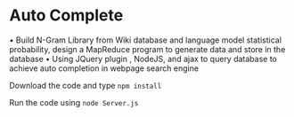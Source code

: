 Auto Complete
===============

• Build N-Gram Library from Wiki database and language model statistical probability, design a MapReduce program to generate data and store in the database
• Using JQuery plugin , NodeJS, and ajax to query database to achieve auto completion in webpage search engine


Download the code and type
<code>npm install</code>

Run the code using 
<code>node Server.js</code>


